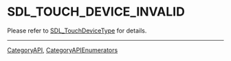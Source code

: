 # SDL_TOUCH_DEVICE_INVALID

Please refer to [SDL_TouchDeviceType](SDL_TouchDeviceType) for details.

----
[CategoryAPI](CategoryAPI), [CategoryAPIEnumerators](CategoryAPIEnumerators)

